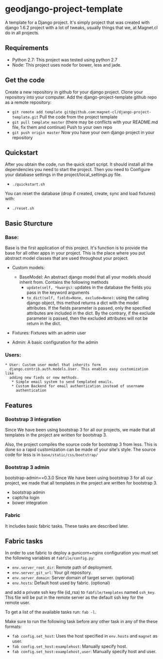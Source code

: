 # geodjango-project-template

A template for a Django project. It's simply project that was created with
django 1.6.2 project with a lot of tweaks, usually things that we, at
Magnet.cl do in all projects.

## Requirements
* Python 2.7: This project was tested using python 2.7
* Node: This project uses node for bower, less and jade.

## Get the code
Create a new repository in github for your django project.
Clone your repository into your computer.
Add the django-project-template github repo as a remote repository:
* `git remote add template
  git@github.com:magnet-cl/django-project-template.git`
Pull the code from the project template
* `git pull template master` (there may be conflicts with your README.md file,
  fix them and continue)
Push to your own repo
* `git push origin master`
Now you have your own django project in your repository


## Quickstart

After you obtain the code, run the quick start script. It should install
all the dependencies you need to start the project. Then you need to Configure
your database settings in the project/local_settings.py file.

* `./quickstart.sh`

You can reset the database (drop if created, create, sync and load fixtures)
with:

* `./reset.sh`

## Basic Sturcture

### Base: 
Base is the first application of this project. It's function is to provide
the base for all other apps in your project. This is the place where you put
abstract model classes that are used throughout your project. 

* Custom models:
    * BaseModel: An abstract django model that all your models should inherit
      from. Contains the following methods
       * `update(self, *kwargs)`: updates in the database the fields you
         pass in the keyword arguments
       * `to_dict(self, fields=None, exclude=None)`: using the calling django 
         object, this method returns a dict with the model attributes. If the
         fields parameter is passed, only the specified attributes are
         included in the dict. By the contrary, if the exclude parameter is
         passed, then the excluded attributes will not be return in the dict.

* Fixtures: Fixtures with an admin user
* Admin: A basic configuration for the admin

### Users: 
    * User: Custom user model that inherits form
      django.contrib.auth.models.User. This enables easy customization like
      adding new fieds or new methods. 
       * Simple email system to send templated emails.
       * Custom Backend for email authentication instead of username
         authentication

## Features

### Bootstrap 3 integration
Since We have been using bootstrap 3 for all our projects, we made that all
templates in the project are written for bootstrap 3.  

Also, the project compiles the source code for bootstrap 3 from less. This is
done so a rapid customization can be made of your site's style. The source
code for less is in `base/static/css/bootstrap/`

### Bootstrap 3 admin
bootstrap-admin==0.3.0
Since We have been using bootstrap 3 for all our project, we made that all
templates in the project are written for bootstrap 3. 
* bootstrap admin
* captcha login
* bower integration

### Fabric
It includes basic fabric tasks. These tasks are described later.

## Fabric tasks

In order to use fabric to deploy a gunicorn+nginx configuration you must set
the following variables at `fabfile/config.py`:
* `env.server_root_dir`: Remote path of deployment.
* `env.server_git_url`: Your git repository.
* `env.server_domain`: Server domain of target server. (optional)
* `env.hosts`: Default host used by fabric. (optional)

and add a private ssh key file (id_rsa) to `fabfile/templates` named
`ssh_key`. This file will be put in the remote server as the default ssh key
for the remote user.

To get a list of the available tasks run: `fab -l`. 

Make sure to run the following task before any other task in any of the these
formats:
* `fab config.set_host`: Uses the host specified in `env.hosts` and `magnet`
  as user.
* `fab config.set_host:examplehost`: Manually specify host.
* `fab config.set_host:examplehost,user`: Manually specify host and user.
